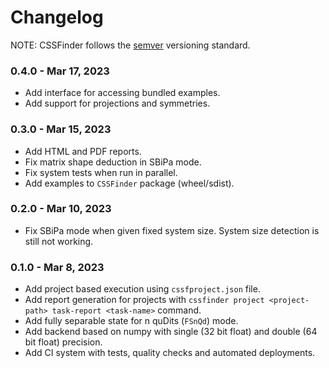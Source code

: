 # Changelog

NOTE: CSSFinder follows the [semver](https://semver.org/) versioning standard.

### 0.4.0 - Mar 17, 2023

- Add interface for accessing bundled examples.
- Add support for projections and symmetries.

### 0.3.0 - Mar 15, 2023

- Add HTML and PDF reports.
- Fix matrix shape deduction in SBiPa mode.
- Fix system tests when run in parallel.
- Add examples to `CSSFinder` package (wheel/sdist).

### 0.2.0 - Mar 10, 2023

- Fix SBiPa mode when given fixed system size. System size detection is still
  not working.

### 0.1.0 - Mar 8, 2023

- Add project based execution using `cssfproject.json` file.
- Add report generation for projects with
  `cssfinder project <project-path> task-report <task-name>` command.
- Add fully separable state for n quDits (`FSnQd`) mode.
- Add backend based on numpy with single (32 bit float) and double (64 bit
  float) precision.
- Add CI system with tests, quality checks and automated deployments.

